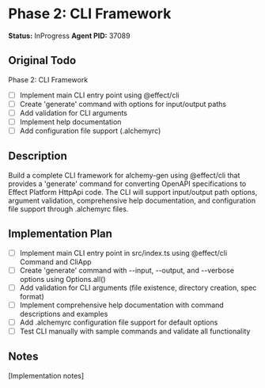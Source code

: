 # Phase 2: CLI Framework
**Status:** InProgress
**Agent PID:** 37089

## Original Todo
Phase 2: CLI Framework
- [ ] Implement main CLI entry point using @effect/cli
- [ ] Create 'generate' command with options for input/output paths
- [ ] Add validation for CLI arguments
- [ ] Implement help documentation
- [ ] Add configuration file support (.alchemyrc)

## Description
Build a complete CLI framework for alchemy-gen using @effect/cli that provides a 'generate' command for converting OpenAPI specifications to Effect Platform HttpApi code. The CLI will support input/output path options, argument validation, comprehensive help documentation, and configuration file support through .alchemyrc files.

## Implementation Plan
- [ ] Implement main CLI entry point in src/index.ts using @effect/cli Command and CliApp
- [ ] Create 'generate' command with --input, --output, and --verbose options using Options.all()
- [ ] Add validation for CLI arguments (file existence, directory creation, spec format)
- [ ] Implement comprehensive help documentation with command descriptions and examples
- [ ] Add .alchemyrc configuration file support for default options
- [ ] Test CLI manually with sample commands and validate all functionality

## Notes
[Implementation notes]
